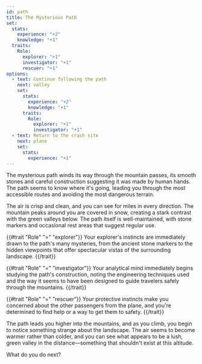 ```yaml
---
id: path
title: The Mysterious Path
set:
  stats:
    experience: "+2"
    knowledge: "+1"
  traits:
    Role:
      explorer: "+1"
      investigator: "+1"
      rescuer: "+1"
options:
  - text: Continue following the path
    next: valley
    set:
      stats:
        experience: "+2"
        knowledge: "+1"
      traits:
        Role:
          explorer: "+1"
          investigator: "+1"
  - text: Return to the crash site
    next: plane
    set:
      stats:
        experience: "+1"
---
```


The mysterious path winds its way through the mountain passes, its smooth stones and careful construction suggesting it was made by human hands. The path seems to know where it's going, leading you through the most accessible routes and avoiding the most dangerous terrain.

The air is crisp and clean, and you can see for miles in every direction. The mountain peaks around you are covered in snow, creating a stark contrast with the green valleys below. The path itself is well-maintained, with stone markers and occasional rest areas that suggest regular use.

{{#trait "Role" "=" "explorer"}}
Your explorer's instincts are immediately drawn to the path's many mysteries, from the ancient stone markers to the hidden viewpoints that offer spectacular vistas of the surrounding landscape.
{{/trait}}

{{#trait "Role" "=" "investigator"}}
Your analytical mind immediately begins studying the path's construction, noting the engineering techniques used and the way it seems to have been designed to guide travelers safely through the mountains.
{{/trait}}

{{#trait "Role" "=" "rescuer"}}
Your protective instincts make you concerned about the other passengers from the plane, and you're determined to find help or a way to get them to safety.
{{/trait}}

The path leads you higher into the mountains, and as you climb, you begin to notice something strange about the landscape. The air seems to become warmer rather than colder, and you can see what appears to be a lush, green valley in the distance—something that shouldn't exist at this altitude.

What do you do next? 